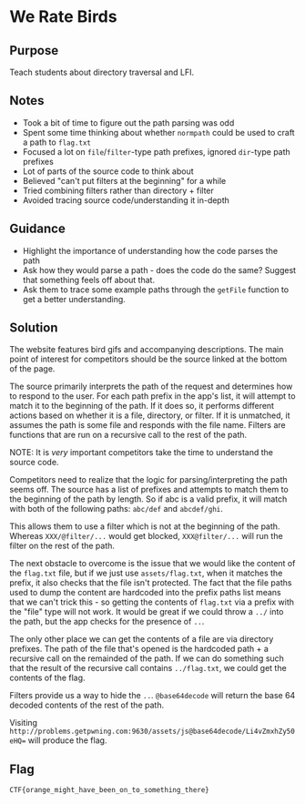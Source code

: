 # We Rate Birds

## Purpose

Teach students about directory traversal and LFI.

## Notes

* Took a bit of time to figure out the path parsing was odd
* Spent some time thinking about whether `normpath` could be used to craft a path to `flag.txt`
* Focused a lot on `file`/`filter`-type path prefixes, ignored `dir`-type path prefixes
* Lot of parts of the source code to think about
* Believed "can't put filters at the beginning" for a while
* Tried combining filters rather than directory + filter
* Avoided tracing source code/understanding it in-depth

## Guidance

* Highlight the importance of understanding how the code parses the path
* Ask how they would parse a path - does the code do the same? Suggest that something feels off about that.
* Ask them to trace some example paths through the `getFile` function to get a better understanding.

## Solution

The website features bird gifs and accompanying descriptions. The main point of
interest for competitors should be the source linked at the bottom of the page.

The source primarily interprets the path of the request and determines how to
respond to the user. For each path prefix in the app's list, it will attempt to
match it to the beginning of the path. If it does so, it performs different
actions based on whether it is a file, directory, or filter. If it is unmatched,
it assumes the path is some file and responds with the file name. Filters are
functions that are run on a recursive call to the rest of the path.

NOTE: It is _very_ important competitors take the time to understand the source
code.

Competitors need to realize that the logic for parsing/interpreting the path
seems off. The source has a list of prefixes and attempts to match them to the
beginning of the path by length. So if abc is a valid prefix, it will match with
both of the following paths: `abc/def` and `abcdef/ghi`.

This allows them to use a filter which is not at the beginning of the path.
Whereas `XXX/@filter/...` would get blocked, `XXX@filter/...` will run the
filter on the rest of the path.

The next obstacle to overcome is the issue that we would like the content of the
`flag.txt` file, but if we just use `assets/flag.txt`, when it matches the
prefix, it also checks that the file isn't protected. The fact that the file
paths used to dump the content are hardcoded into the prefix paths list means
that we can't trick this - so getting the contents of `flag.txt` via a prefix
with the "file" type will not work. It would be great if we could throw a `../`
into the path, but the app checks for the presence of `..`.

The only other place we can get the contents of a file are via directory
prefixes. The path of the file that's opened is the hardcoded path + a recursive
call on the remainded of the path. If we can do something such that the result
of the recursive call contains `../flag.txt`, we could get the contents of the
flag.

Filters provide us a way to hide the `..`. `@base64decode` will return the base
64 decoded contents of the rest of the path. 

Visiting `http://problems.getpwning.com:9630/assets/js@base64decode/Li4vZmxhZy50eHQ=`
will produce the flag.

## Flag

`CTF{orange_might_have_been_on_to_something_there}`
